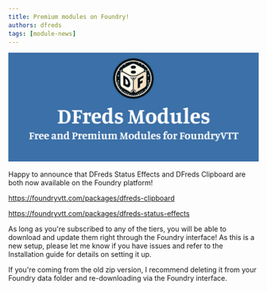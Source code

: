 ```yaml
---
title: Premium modules on Foundry!
authors: dfreds
tags: [module-news]
---
```


![Premium Modules](./img/2025-03-25-premium-modules-on-foundry.webp)

Happy to announce that DFreds Status Effects and DFreds Clipboard are both now available on the Foundry platform!

https://foundryvtt.com/packages/dfreds-clipboard 

https://foundryvtt.com/packages/dfreds-status-effects 

As long as you're subscribed to any of the tiers, you will be able to download and update them right through the Foundry interface! As this is a new setup, please let me know if you have issues and refer to the Installation guide for details on setting it up.

If you're coming from the old zip version, I recommend deleting it from your Foundry data folder and re-downloading via the Foundry interface.